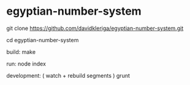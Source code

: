 egyptian-number-system
======================

git clone https://github.com/davidkleriga/egyptian-number-system.git

cd egyptian-number-system

build:
	make


run: 
	node index


development: ( watch + rebuild segments ) 
	grunt